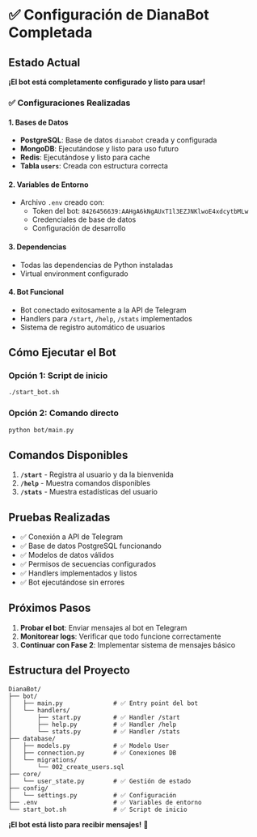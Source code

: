 # ✅ Configuración de DianaBot Completada

## Estado Actual
**¡El bot está completamente configurado y listo para usar!**

### ✅ Configuraciones Realizadas

#### 1. Bases de Datos
- **PostgreSQL**: Base de datos `dianabot` creada y configurada
- **MongoDB**: Ejecutándose y listo para uso futuro
- **Redis**: Ejecutándose y listo para cache
- **Tabla `users`**: Creada con estructura correcta

#### 2. Variables de Entorno
- Archivo `.env` creado con:
  - Token del bot: `8426456639:AAHgA6kNgAUxT1l3EZJNKlwoE4xdcytbMLw`
  - Credenciales de base de datos
  - Configuración de desarrollo

#### 3. Dependencias
- Todas las dependencias de Python instaladas
- Virtual environment configurado

#### 4. Bot Funcional
- Bot conectado exitosamente a la API de Telegram
- Handlers para `/start`, `/help`, `/stats` implementados
- Sistema de registro automático de usuarios

## Cómo Ejecutar el Bot

### Opción 1: Script de inicio
```bash
./start_bot.sh
```

### Opción 2: Comando directo
```bash
python bot/main.py
```

## Comandos Disponibles

1. **`/start`** - Registra al usuario y da la bienvenida
2. **`/help`** - Muestra comandos disponibles
3. **`/stats`** - Muestra estadísticas del usuario

## Pruebas Realizadas

- ✅ Conexión a API de Telegram
- ✅ Base de datos PostgreSQL funcionando
- ✅ Modelos de datos válidos
- ✅ Permisos de secuencias configurados
- ✅ Handlers implementados y listos
- ✅ Bot ejecutándose sin errores

## Próximos Pasos

1. **Probar el bot**: Enviar mensajes al bot en Telegram
2. **Monitorear logs**: Verificar que todo funcione correctamente
3. **Continuar con Fase 2**: Implementar sistema de mensajes básico

## Estructura del Proyecto

```
DianaBot/
├── bot/
│   ├── main.py              # ✅ Entry point del bot
│   └── handlers/
│       ├── start.py         # ✅ Handler /start
│       ├── help.py          # ✅ Handler /help
│       └── stats.py         # ✅ Handler /stats
├── database/
│   ├── models.py            # ✅ Modelo User
│   ├── connection.py        # ✅ Conexiones DB
│   └── migrations/
│       └── 002_create_users.sql
├── core/
│   └── user_state.py        # ✅ Gestión de estado
├── config/
│   └── settings.py          # ✅ Configuración
├── .env                     # ✅ Variables de entorno
└── start_bot.sh             # ✅ Script de inicio
```

**¡El bot está listo para recibir mensajes!** 🎉